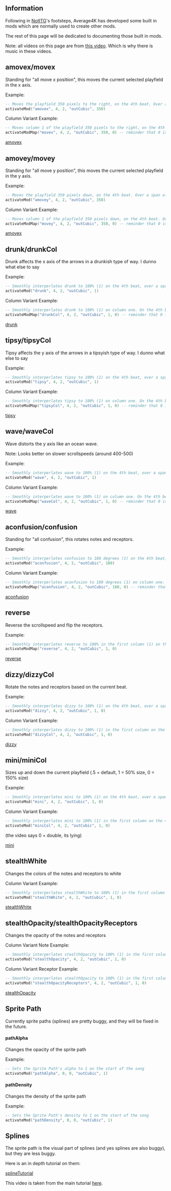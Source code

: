 ## Information
Following in [NotITG](https://www.noti.tg/)'s footsteps, Average4K has developed some built in mods which are normally used to create other mods.

The rest of this page will be dedicated to documenting those built in mods.

Note: all videos on this page are from [this video](https://www.youtube.com/watch?v=5EfC9jMnxh0&feature=youtu.be). Which is why there is music in these videos.

## amovex/movex
Standing for "all move x position", this moves the current selected playfield in the x axis.

Example:
```lua
-- Moves the playfield 350 pixels to the right, on the 4th beat. Over a span of 2 beats in the "outCubic" lerp
activateMod("amovex", 4, 2, "outCubic", 350)
```

Column Variant Example:
```lua
-- Moves column 1 of the playfield 350 pixels to the right, on the 4th beat. Over a span of 2 beats in the "outCubic" lerp
activateModMap("movex", 4, 2, "outCubic", 350, 0) -- reminder that 0 is 1 since the column numbers are 0 index based. 0, 1, 2, 3 for the 4 column numbers.
```

[amovex](_media/amovex.mp4 ':include :type=video controls width=35% muted=true autoplay=true loop=true')

## amovey/movey

Standing for "all move y position", this moves the current selected playfield in the y axis.

Example:
```lua
-- Moves the playfield 350 pixels down, on the 4th beat. Over a span of 2 beats in the "outCubic" lerp
activateMod("amovey", 4, 2, "outCubic", 350)
```

Column Variant Example:
```lua
-- Moves column 1 of the playfield 350 pixels down, on the 4th beat. Over a span of 2 beats in the "outCubic" lerp
activateModMap("movey", 4, 2, "outCubic", 350, 0) -- reminder that 0 is 1 since the column numbers are 0 index based. 0, 1, 2, 3 for the 4 column numbers.
```

[amovex](_media/amovey.mp4 ':include :type=video controls width=35% muted=true autoplay=true loop=true')

## drunk/drunkCol

Drunk affects the x axis of the arrows in a drunkish type of way. I dunno what else to say

Example:
```lua
-- Smoothly interperlates drunk to 100% (1) on the 4th beat, over a span of 2 beats.
activateMod("drunk", 4, 2, "outCubic", 1)
```

Column Variant Example:
```lua
-- Smoothly interperlates drunk to 100% (1) on column one. On the 4th beat, over a span of 2 beats.
activateModMap("drunkCol", 4, 2, "outCubic", 1, 0) -- reminder that 0 is 1 since the column numbers are 0 index based. 0, 1, 2, 3 for the 4 column numbers.
```

[drunk](_media/drunk.mp4 ':include :type=video controls width=35% muted=true autoplay=true loop=true')

## tipsy/tipsyCol

Tipsy affects the y axis of the arrows in a tipsyish type of way. I dunno what else to say

Example:
```lua
-- Smoothly interperlates tipsy to 100% (1) on the 4th beat, over a span of 2 beats.
activateMod("tipsy", 4, 2, "outCubic", 1)
```

Column Variant Example:
```lua
-- Smoothly interperlates tipsy to 100% (1) on column one. On the 4th beat, over a span of 2 beats.
activateModMap("tipsyCol", 4, 2, "outCubic", 1, 0) -- reminder that 0 is 1 since the column numbers are 0 index based. 0, 1, 2, 3 for the 4 column numbers.
```

[tipsy](_media/tipsy.mp4 ':include :type=video controls width=35% muted=true autoplay=true loop=true')

## wave/waveCol

Wave distorts the y axis like an ocean wave.

Note: Looks better on slower scrollspeeds (around 400-500)

Example:
```lua
-- Smoothly interperlates wave to 100% (1) on the 4th beat, over a span of 2 beats.
activateMod("wave", 4, 2, "outCubic", 1)
```

Column Variant Example:
```lua
-- Smoothly interperlates wave to 100% (1) on column one. On the 4th beat, over a span of 2 beats.
activateModMap("waveCol", 4, 2, "outCubic", 1, 0) -- reminder that 0 is 1 since the column numbers are 0 index based. 0, 1, 2, 3 for the 4 column numbers.
```

[wave](_media/wave.mp4 ':include :type=video controls width=35% muted=true autoplay=true loop=true')

## aconfusion/confusion

Standing for "all confusion", this rotates notes and receptors.

Example:
```lua
-- Smoothly interperlates confusion to 180 degrees (1) on the 4th beat, over a span of 2 beats.
activateMod("aconfusion", 4, 2, "outCubic", 180)
```

Column Variant Example:
```lua
-- Smoothly interperlates aconfusion to 180 degrees (1) on column one. On the 4th beat, over a span of 2 beats.
activateModMap("aconfusion", 4, 2, "outCubic", 180, 0) -- reminder that 0 is 1 since the column numbers are 0 index based. 0, 1, 2, 3 for the 4 column numbers.
```

[aconfusion](_media/confusion.mp4 ':include :type=video controls width=35% muted=true autoplay=true loop=true')

## reverse

Reverse the scrollspeed and flip the receptors.

Example:
```lua
-- Smoothly interperlates reverse to 100% in the first column (1) on the 4th beat, over a span of 2 beats.
activateModMap("reverse", 4, 2, "outCubic", 1, 0)
```

[reverse](_media/reverse.mp4 ':include :type=video controls width=35% muted=true autoplay=true loop=true')

## dizzy/dizzyCol

Rotate the notes and receptors based on the current beat.

Example:
```lua
-- Smoothly interperlates dizzy to 100% (1) on the 4th beat, over a span of 2 beats.
activateMod("dizzy", 4, 2, "outCubic", 1, 0)
```

Column Variant Example:
```lua
-- Smoothly interperlates dizzy to 100% (1) in the first column on the 4th beat, over a span of 2 beats.
activateMod("dizzyCol", 4, 2, "outCubic", 1, 0)
```

[dizzy](_media/dizzy.mp4 ':include :type=video controls width=35% muted=true autoplay=true loop=true')

## mini/miniCol

Sizes up and down the current playfield (.5 = default, 1 = 50% size, 0 = 150% size)

Example:
```lua
-- Smoothly interperlates mini to 100% (1) on the 4th beat, over a span of 2 beats.
activateMod("mini", 4, 2, "outCubic", 1, 0)
```

Column Variant Example:
```lua
-- Smoothly interperlates mini to 100% (1) in the first column on the 4th beat, over a span of 2 beats.
activateMod("miniCol", 4, 2, "outCubic", 1, 0)
```
(the video says 0 = double, its lying)

[mini](_media/mini.mp4 ':include :type=video controls width=35% muted=true autoplay=true loop=true')

## stealthWhite

Changes the colors of the notes and receptors to white

Column Variant Example:
```lua
-- Smoothly interperlates stealthWhite to 100% (1) in the first column on the 4th beat, over a span of 2 beats.
activateMod("stealthWhite", 4, 2, "outCubic", 1, 0)
```

[stealthWhite](_media/stealthWhite.mp4 ':include :type=video controls width=35% muted=true autoplay=true loop=true')

## stealthOpacity/stealthOpacityReceptors

Changes the opacity of the notes and receptors

Column Variant Note Example:
```lua
-- Smoothly interperlates stealthOpacity to 100% (1) in the first column on the 4th beat, over a span of 2 beats.
activateMod("stealthOpacity", 4, 2, "outCubic", 1, 0)
```

Column Variant Receptor Example:
```lua
-- Smoothly interperlates stealthOpacity to 100% (1) in the first column on the 4th beat, over a span of 2 beats.
activateMod("stealthOpacityReceptors", 4, 2, "outCubic", 1, 0)
```

[stealthOpacity](_media/stealthOpacity.mp4 ':include :type=video controls width=35% muted=true autoplay=true loop=true')

## Sprite Path

Currently sprite paths (splines) are pretty buggy, and they will be fixed in the future.

#### pathAlpha

Changes the opacity of the sprite path

Example:
```lua
-- Sets the Sprite Path's alpha to 1 on the start of the song
activateMod("pathAlpha", 0, 0, "outCubic", 1)
```

#### pathDensity

Changes the density of the sprite path

Example:
```lua
-- Sets the Sprite Path's density to 1 on the start of the song
activateMod("pathDensity", 0, 0, "outCubic", 1)
```

## Splines

The sprite path is the visual part of splines (and yes splines are also buggy), but they are less buggy.

Here is an in depth tutorial on them:

[splineTutorial](_media/splineTutorial.mp4 ':include :type=video controls width=35%')

This video is taken from the main tutorial [here](https://www.youtube.com/watch?v=5EfC9jMnxh0&feature=youtu.be).